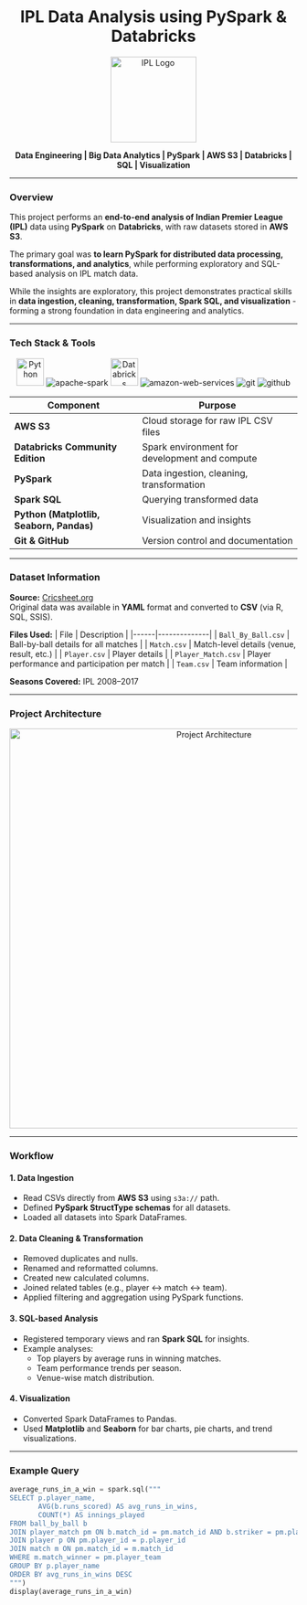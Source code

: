 <h1 align="center">IPL Data Analysis using PySpark & Databricks</h1>

<p align="center">

  <img src="https://github.com/user-attachments/assets/f72780bc-2772-4462-b83f-a9429857efd4" alt="IPL Logo" width="150"/>
</p>

<p align="center">
  <b>Data Engineering | Big Data Analytics | PySpark | AWS S3 | Databricks | SQL | Visualization</b>
</p>

---


### Overview

This project performs an **end-to-end analysis of Indian Premier League (IPL)** data using **PySpark** on **Databricks**, with raw datasets stored in **AWS S3**.  

The primary goal was **to learn PySpark for distributed data processing, transformations, and analytics**, while performing exploratory and SQL-based analysis on IPL match data.  

While the insights are exploratory, this project demonstrates practical skills in **data ingestion, cleaning, transformation, Spark SQL, and visualization** - forming a strong foundation in data engineering and analytics.

---

### Tech Stack & Tools

<p align="center">
  <img src="https://cdn.jsdelivr.net/gh/devicons/devicon/icons/python/python-original.svg" width="48" alt="Python"/>
  <img src="https://img.icons8.com/color/48/apache-spark.png" alt="apache-spark"/>
  <img src="https://github.com/user-attachments/assets/f69d8ed6-b2e4-4bc4-8137-3c1322991642" width="48" alt="Databricks"/>
  <img src="https://img.icons8.com/color/48/amazon-web-services.png" alt="amazon-web-services"/>
  <img src="https://img.icons8.com/color/48/git.png" alt="git"/>
  <img src="https://img.icons8.com/ios-filled/50/github.png" alt="github"/>
</p>




| Component | Purpose |
|------------|----------|
| **AWS S3** | Cloud storage for raw IPL CSV files |
| **Databricks Community Edition** | Spark environment for development and compute |
| **PySpark** | Data ingestion, cleaning, transformation |
| **Spark SQL** | Querying transformed data |
| **Python (Matplotlib, Seaborn, Pandas)** | Visualization and insights |
| **Git & GitHub** | Version control and documentation |

---

### Dataset Information

**Source:** [Cricsheet.org](http://cricsheet.org/)  
Original data was available in **YAML** format and converted to **CSV** (via R, SQL, SSIS).

**Files Used:**
| File | Description |
|------|--------------|
| `Ball_By_Ball.csv` | Ball-by-ball details for all matches |
| `Match.csv` | Match-level details (venue, result, etc.) |
| `Player.csv` | Player details |
| `Player_Match.csv` | Player performance and participation per match |
| `Team.csv` | Team information |

**Seasons Covered:** IPL 2008–2017

---

### Project Architecture

<p align="center">
  <img src="https://github.com/user-attachments/assets/c793bf1a-8df9-4324-832b-11194fe14b47" width="700" alt="Project Architecture"/>
</p>



---

### Workflow

#### 1️. Data Ingestion
- Read CSVs directly from **AWS S3** using `s3a://` path.
- Defined **PySpark StructType schemas** for all datasets.
- Loaded all datasets into Spark DataFrames.

#### 2️. Data Cleaning & Transformation
- Removed duplicates and nulls.
- Renamed and reformatted columns.
- Created new calculated columns.
- Joined related tables (e.g., player ↔ match ↔ team).
- Applied filtering and aggregation using PySpark functions.

#### 3️. SQL-based Analysis
- Registered temporary views and ran **Spark SQL** for insights.
- Example analyses:
  - Top players by average runs in winning matches.
  - Team performance trends per season.
  - Venue-wise match distribution.

#### 4️. Visualization
- Converted Spark DataFrames to Pandas.
- Used **Matplotlib** and **Seaborn** for bar charts, pie charts, and trend visualizations.

---

### Example Query

```python
average_runs_in_a_win = spark.sql("""
SELECT p.player_name,
       AVG(b.runs_scored) AS avg_runs_in_wins,
       COUNT(*) AS innings_played
FROM ball_by_ball b
JOIN player_match pm ON b.match_id = pm.match_id AND b.striker = pm.player_id
JOIN player p ON pm.player_id = p.player_id
JOIN match m ON pm.match_id = m.match_id
WHERE m.match_winner = pm.player_team
GROUP BY p.player_name
ORDER BY avg_runs_in_wins DESC
""")
display(average_runs_in_a_win)
